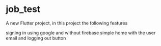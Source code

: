 # job_test

A new Flutter project, in this project the following features

signing in using google and without firebase
simple home with the user email
and logging out button


